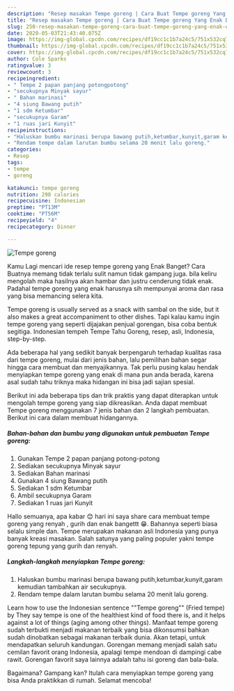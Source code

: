 ```yaml
---
description: "Resep masakan Tempe goreng | Cara Buat Tempe goreng Yang Enak Dan Mudah"
title: "Resep masakan Tempe goreng | Cara Buat Tempe goreng Yang Enak Dan Mudah"
slug: 250-resep-masakan-tempe-goreng-cara-buat-tempe-goreng-yang-enak-dan-mudah
date: 2020-05-03T21:43:40.075Z
image: https://img-global.cpcdn.com/recipes/df19cc1c1b7a24c5/751x532cq70/tempe-goreng-foto-resep-utama.jpg
thumbnail: https://img-global.cpcdn.com/recipes/df19cc1c1b7a24c5/751x532cq70/tempe-goreng-foto-resep-utama.jpg
cover: https://img-global.cpcdn.com/recipes/df19cc1c1b7a24c5/751x532cq70/tempe-goreng-foto-resep-utama.jpg
author: Cole Sparks
ratingvalue: 3
reviewcount: 3
recipeingredient:
- " Tempe 2 papan panjang potongpotong"
- "secukupnya Minyak sayur"
- " Bahan marinasi"
- "4 siung Bawang putih"
- "1 sdm Ketumbar"
- "secukupnya Garam"
- "1 ruas jari Kunyit"
recipeinstructions:
- "Haluskan bumbu marinasi berupa bawang putih,ketumbar,kunyit,garam kemudian tambahkan air secukupnya."
- "Rendam tempe dalam larutan bumbu selama 20 menit lalu goreng."
categories:
- Resep
tags:
- tempe
- goreng

katakunci: tempe goreng 
nutrition: 298 calories
recipecuisine: Indonesian
preptime: "PT13M"
cooktime: "PT56M"
recipeyield: "4"
recipecategory: Dinner

---
```



![Tempe goreng](https://img-global.cpcdn.com/recipes/df19cc1c1b7a24c5/751x532cq70/tempe-goreng-foto-resep-utama.jpg)

Kamu Lagi mencari ide resep tempe goreng yang Enak Banget? Cara Buatnya memang tidak terlalu sulit namun tidak gampang juga. bila keliru mengolah maka hasilnya akan hambar dan justru cenderung tidak enak. Padahal tempe goreng yang enak harusnya sih mempunyai aroma dan rasa yang bisa memancing selera kita.

Tempe goreng is usually served as a snack with sambal on the side, but it also makes a great accompaniment to other dishes. Tapi kalau kamu ingin tempe goreng yang seperti dijajakan penjual gorengan, bisa coba bentuk segitiga. Indonesian tempeh Tempe Tahu Goreng, resep, asli, Indonesia, step-by-step.

Ada beberapa hal yang sedikit banyak berpengaruh terhadap kualitas rasa dari tempe goreng, mulai dari jenis bahan, lalu pemilihan bahan segar hingga cara membuat dan menyajikannya. Tak perlu pusing kalau hendak menyiapkan tempe goreng yang enak di mana pun anda berada, karena asal sudah tahu triknya maka hidangan ini bisa jadi sajian spesial.


Berikut ini ada beberapa tips dan trik praktis yang dapat diterapkan untuk mengolah tempe goreng yang siap dikreasikan. Anda dapat membuat Tempe goreng menggunakan 7 jenis bahan dan 2 langkah pembuatan. Berikut ini cara dalam membuat hidangannya.

<!--inarticleads1-->

##### Bahan-bahan dan bumbu yang digunakan untuk pembuatan Tempe goreng:

1. Gunakan  Tempe 2 papan panjang potong-potong
1. Sediakan secukupnya Minyak sayur
1. Sediakan  Bahan marinasi
1. Gunakan 4 siung Bawang putih
1. Sediakan 1 sdm Ketumbar
1. Ambil secukupnya Garam
1. Sediakan 1 ruas jari Kunyit


Hallo semuanya, apa kabar 😊 hari ini saya share cara membuat tempe goreng yang renyah , gurih dan enak bangettt 😁. Bahannya seperti biasa selalu simple dan. Tempe merupakan makanan asli Indonesia yang punya banyak kreasi masakan. Salah satunya yang paling populer yakni tempe goreng tepung yang gurih dan renyah. 

<!--inarticleads2-->

##### Langkah-langkah menyiapkan Tempe goreng:

1. Haluskan bumbu marinasi berupa bawang putih,ketumbar,kunyit,garam kemudian tambahkan air secukupnya.
1. Rendam tempe dalam larutan bumbu selama 20 menit lalu goreng.


Learn how to use the Indonesian sentence &#34;&#34;Tempe goreng&#34;&#34; (Fried tempe) by They say tempe is one of the healthiest kind of food there is, and it helps against a lot of things (aging among other things). Manfaat tempe goreng sudah terbukti menjadi makanan terbaik yang bisa dikonsumsi bahkan sudah dinobatkan sebagai makanan terbaik dunia. Akan tetapi, untuk mendapatkan seluruh kandungan. Gorengan memang menjadi salah satu cemilan favorit orang Indonesia, apalagi tempe mendoan di dampingi cabe rawit. Gorengan favorit saya lainnya adalah tahu isi goreng dan bala-bala. 

Bagaimana? Gampang kan? Itulah cara menyiapkan tempe goreng yang bisa Anda praktikkan di rumah. Selamat mencoba!

